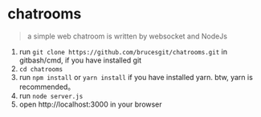 # chatrooms
>a simple web chatroom is written by websocket and NodeJs

1. run `git clone https://github.com/brucesgit/chatrooms.git` in gitbash/cmd, if you have installed git
2. `cd chatrooms`
3. run `npm install` or `yarn install`  if you have installed yarn. btw, yarn is recommended。
4. run `node server.js`
5. open http://localhost:3000 in your browser
